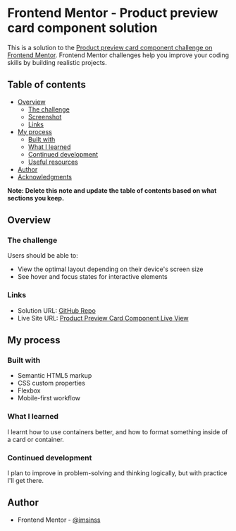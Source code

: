 # Frontend Mentor - Product preview card component solution

This is a solution to the [Product preview card component challenge on Frontend Mentor](https://www.frontendmentor.io/challenges/product-preview-card-component-GO7UmttRfa). Frontend Mentor challenges help you improve your coding skills by building realistic projects. 

## Table of contents

- [Overview](#overview)
  - [The challenge](#the-challenge)
  - [Screenshot](#screenshot)
  - [Links](#links)
- [My process](#my-process)
  - [Built with](#built-with)
  - [What I learned](#what-i-learned)
  - [Continued development](#continued-development)
  - [Useful resources](#useful-resources)
- [Author](#author)
- [Acknowledgments](#acknowledgments)

**Note: Delete this note and update the table of contents based on what sections you keep.**

## Overview

### The challenge

Users should be able to:

- View the optimal layout depending on their device's screen size
- See hover and focus states for interactive elements


### Links

- Solution URL: [GitHub Repo](https://github.com/imsinss/Product-Preview-Card-Component)
- Live Site URL: [Product Preview Card Component Live View](https://imsinss.github.io/Product-Preview-Card-Component/)

## My process

### Built with

- Semantic HTML5 markup
- CSS custom properties
- Flexbox
- Mobile-first workflow


### What I learned

I learnt how to use containers better, and how to format something inside of a card or container.

### Continued development

I plan to improve in problem-solving and thinking logically, but with practice I'll get there.


## Author

- Frontend Mentor - [@imsinss](https://www.frontendmentor.io/profile/imsinss)

